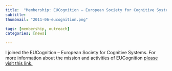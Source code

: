 ```yaml
---
title:  "Membership: EUCognition – European Society for Cognitive Systems"
subtitle: 
thumbnail: "2011-06-eucognition.png"

tags: [membership, outreach]
categories: [news]

---
```


I joined the EUCognition &ndash; European Society for Cognitive Systems. For more information about the mission and activities of EUCognition <a href="http://www.vernon.eu/euCognition/" target="_blank">please visit this link.</a>

<!--more-->

